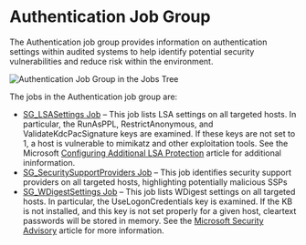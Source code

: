 # Authentication Job Group

The Authentication job group provides information on authentication settings within audited systems
to help identify potential security vulnerabilities and reduce risk within the environment.

![Authentication Job Group in the Jobs Tree](/img/product_docs/accessanalyzer/12.0/admin/hostmanagement/jobstree.webp)

The jobs in the Authentication job group are:

- [SG_LSASettings Job](/docs/accessanalyzer/12.0/solutions/windows/authentication/sg_lsasettings.md) – This job lists LSA settings on all targeted hosts. In
  particular, the RunAsPPL, RestrictAnonymous, and ValidateKdcPacSignature keys are examined. If
  these keys are not set to 1, a host is vulnerable to mimikatz and other exploitation tools. See
  the Microsoft
  [Configuring Additional LSA Protection](https://learn.microsoft.com/en-us/previous-versions/windows/it-pro/windows-server-2012-R2-and-2012/dn408187(v=ws.11))
  article for additional ininformation.
- [SG_SecuritySupportProviders Job](/docs/accessanalyzer/12.0/solutions/windows/authentication/sg_securitysupportproviders.md) – This job identifies security
  support providers on all targeted hosts, highlighting potentially malicious SSPs
- [SG_WDigestSettings Job](/docs/accessanalyzer/12.0/solutions/windows/authentication/sg_wdigestsettings.md) – This job lists WDigest settings on all targeted
  hosts. In particular, the UseLogonCredentials key is examined. If the KB is not installed, and
  this key is not set properly for a given host, cleartext passwords will be stored in memory. See
  the
  [Microsoft Security Advisory](https://support.microsoft.com/en-us/help/2871997/microsoft-security-advisory-update-to-improve-credentials-protection-a)
  article for more information.
